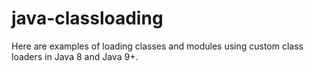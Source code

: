 # java-classloading
Here are examples of loading classes and modules using custom class loaders in Java 8 and Java 9+.
